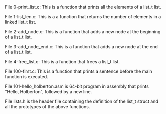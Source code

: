 File 0-print_list.c: This is a function that prints all the elements of a list_t list.

File 1-list_len.c: This is a a function that returns the number of elements in a linked list_t list.

File 2-add_node.c: This is a function that adds a new node at the beginning of a list_t list.

File 3-add_node_end.c: This is a function that adds a new node at the end of a list_t list.

File 4-free_list.c: This is a function that frees a list_t list.

File 100-first.c: This is a function that prints a sentence before the main function is executed.

File 101-hello_holberton.asm is 64-bit program in assembly that prints "Hello, Holberton", followed by a new line.

File lists.h is the header file containing the definition of the list_t struct and all the prototypes of the above functions.
